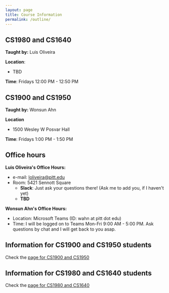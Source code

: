```yaml
---
layout: page
title: Course Information
permalink: /outline/
---
```



## CS1980 and CS1640

**Taught by:** Luis Oliveira

**Location**:
  - TBD

**Time**: Fridays 12:00 PM - 12:50 PM

## CS1900 and CS1950

**Taught by:** Wonsun Ahn

**Location**
  - 1500 Wesley W Posvar Hall

**Time**: Fridays 1:00 PM - 1:50 PM

## Office hours

**Luis Oliveira's Office Hours:**
  * e-mail: loliveira@pitt.edu
  * Room: 5421 Sennott Square
    - **Slack**: Just ask your questions there! (Ask me to add you, if I haven't yet)
    - **TBD**

**Wonsun Ahn's Office Hours:**

  * Location: Microsoft Teams (ID: wahn at pitt dot edu)
  * Time: I will be logged on to Teams Mon-Fri 9:00 AM - 5:00 PM.  Ask questions by chat and I will get back to you asap.

## Information for CS1900 and CS1950 students

Check the [page for CS1900 and CS1950]({{site.baseurl}}/CS1900_1950)

## Information for CS1980 and CS1640 students

Check the [page for CS1980 and CS1640]({{site.baseurl}}/CS1980_1640)
